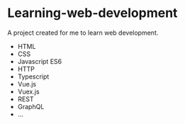 # Learning-web-development

A project created for me to learn web development. 
- HTML
- CSS
- Javascript ES6
- HTTP
- Typescript
- Vue.js
- Vuex.js
- REST
- GraphQL
- ...
